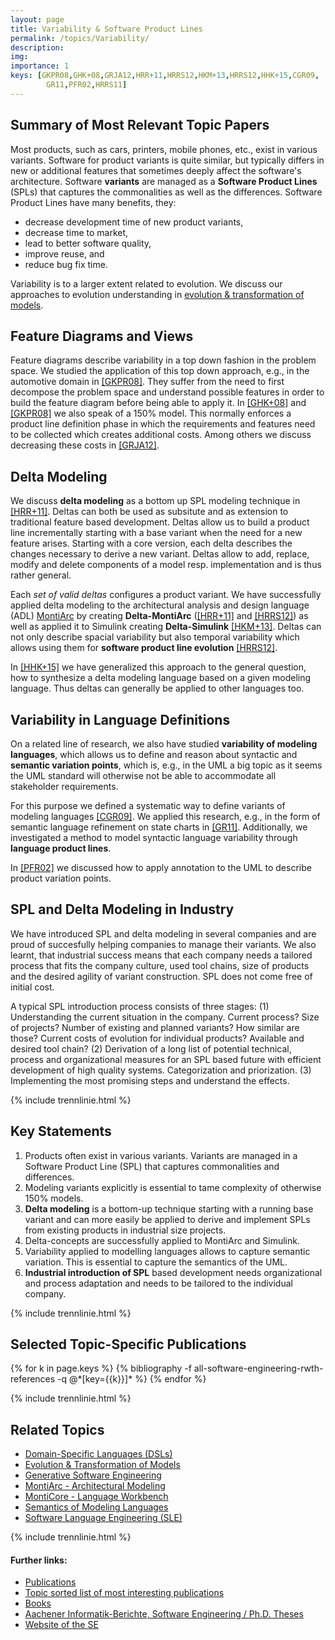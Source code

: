 ```yaml
---
layout: page
title: Variability & Software Product Lines
permalink: /topics/Variability/
description: 
img: 
importance: 1
keys: [GKPR08,GHK+08,GRJA12,HRR+11,HRRS12,HKM+13,HRRS12,HHK+15,CGR09,
        GR11,PFR02,HRRS11]
---
```

## Summary of Most Relevant Topic Papers
Most products, such as cars, printers, mobile phones, etc., exist in various 
variants. Software for product variants is quite similar, but typically differs 
in new or additional features that sometimes deeply affect the software's 
architecture. Software **variants** are managed as a **Software Product Lines** 
(SPLs) that captures the commonalities as well as the differences. Software 
Product Lines have many benefits, they:

- decrease development time of new product variants,
- decrease time to market,
- lead to better software quality,
- improve reuse, and
- reduce bug fix time.

Variability is to a larger extent related to evolution. We discuss our 
approaches to evolution understanding in [evolution & transformation of 
models](/topics/Evolution).

## Feature Diagrams and Views
Feature diagrams describe variability in a top down fashion in the problem 
space. We studied the application of this top down approach, e.g., in the 
automotive domain in 
[[GKPR08]](https://www.se-rwth.de/topics/~/rumpe/publications20042008/Modeling-Variants-of-Automotive-Systems-using-Views.pdf). 
They suffer from the need to first decompose the problem space and understand 
possible features in order to build the feature diagram before being able to 
apply it. In 
[[GHK+08]](https://www.se-rwth.de/~rumpe/publications20042008/Modelling-Automotive-Function-Nets-with-Views-for-Features-Variants-and-Modes.pdf) 
and 
[[GKPR08]](https://www.se-rwth.de/topics/~/rumpe/publications20042008/Modeling-Variants-of-Automotive-Systems-using-Views.pdf) 
we also speak of a 150% model. This normally enforces a product line definition 
phase in which the requirements and features need to be collected which creates 
additional costs. Among others we discuss decreasing these costs in 
[[GRJA12]](https://www.se-rwth.de/publications/High-Level-Requirements-Management-and-Complexity-Costs-in-Automotive-Development-Projects-A-Problem-Statement.pdf).

## Delta Modeling
We discuss **delta modeling** as a bottom up SPL modeling technique in 
[[HRR+11]](https://www.se-rwth.de/publications/Hierarchical-Variability-Modeling-for-Software-Architectures.pdf). 
Deltas can both be used as subsitute and as extension to traditional feature 
based development. Deltas allow us to build a product line incrementally 
starting with a base variant when the need for a new feature arises. Starting 
with a core version, each delta describes the changes necessary to derive a new 
variant. Deltas allow to add, replace, modify and delete components of a model 
resp. implementation and is thus rather general.

Each *set of valid deltas* configures a product variant. We have successfully 
applied delta modeling to the architectural analysis and design language (ADL) 
[MontiArc](/topics/Software-Architecture) by creating **Delta-MontiArc** 
([[HRR+11]](https://www.se-rwth.de/publications/Hierarchical-Variability-Modeling-for-Software-Architectures.pdf) 
and 
[[HRRS12]](https://www.se-rwth.de/publications/Evolving-Delta-oriented-Software-Product-Line-Architectures.pdf)) 
as well as applied it to Simulink creating **Delta-Simulink** 
[[HKM+13]](https://www.se-rwth.de/publications/First-Class-Variability-Modeling-in-Matlab-Simulink.pdf). 
Deltas can not only describe spacial variability but also temporal variability 
which allows using them for **software product line evolution** 
[[HRRS12]](https://www.se-rwth.de/publications/Evolving-Delta-oriented-Software-Product-Line-Architectures.pdf).

In 
[[HHK+15]](https://www.se-rwth.de/publications/Systematic-synthesis-of-delta-modeling-languages.pdf) 
we have generalized this approach to the general question, how to synthesize a 
delta modeling language based on a given modeling language. Thus deltas can 
generally be applied to other languages too.

## Variability in Language Definitions
On a related line of research, we also have studied **variability of modeling 
languages**, which allows us to define and reason about syntactic and **semantic 
variation points**, which is, e.g., in the UML a big topic as it seems the UML 
standard will otherwise not be able to accommodate all stakeholder 
requirements.

For this purpose we defined a systematic way to define variants of modeling 
languages 
[[CGR09]](https://www.se-rwth.de/publications/Variability-within-Modeling-Language-Definitions.pdf). 
We applied this research, e.g., in the form of semantic language refinement on 
state charts in 
[[GR11]](https://www.se-rwth.de/publications/Modeling-Language-Variability.pdf). 
Additionally, we investigated a method to model syntactic language variability 
through **language product lines**.

In 
[[PFR02]](https://www.se-rwth.de/topics/~rumpe/publications/Product-Line-Annotations-with-UML-F.pdf) 
we discussed how to apply annotation to the UML to describe product variation 
points.

## SPL and Delta Modeling in Industry
We have introduced SPL and delta modeling in several companies and are proud of 
succesfully helping companies to manage their variants. We also learnt, that 
industrial success means that each company needs a tailored process that fits 
the company culture, used tool chains, size of products and the desired agility 
of variant construction. SPL does not come free of initial cost.

A typical SPL introduction process consists of three stages: (1) Understanding 
the current situation in the company. Current process? Size of projects? Number 
of existing and planned variants? How similar are those? Current costs of 
evolution for individual products? Available and desired tool chain? (2) 
Derivation of a long list of potential technical, process and organizational 
measures for an SPL based future with efficient development of high quality 
systems. Categorization and priorization. (3) Implementing the most promising 
steps and understand the effects.

{% include trennlinie.html %}

## Key Statements
1. Products often exist in various variants. Variants are managed in a Software 
Product Line (SPL) that captures commonalities and differences.
2. Modeling variants explicitly is essential to tame complexity of otherwise 
150% models.
3. **Delta modeling** is a bottom-up technique starting with a running base 
variant and can more easily be applied to derive and implement SPLs from 
existing products in industrial size projects.
4. Delta-concepts are successfully applied to MontiArc and Simulink.
5. Variability applied to modelling languages allows to capture semantic 
variation. This is essential to capture the semantics of the UML.
6. **Industrial introduction of SPL** based development needs organizational and 
process adaptation and needs to be tailored to the individual company.

{% include trennlinie.html %}

## Selected Topic-Specific Publications

<div class="publications">
  {% for k in page.keys %}
    {% bibliography -f all-software-engineering-rwth-references -q @*[key={{k}}]* %}
  {% endfor %}
</div>

{% include trennlinie.html %}

## Related Topics
- [Domain-Specific Languages (DSLs)](/topics/Domain-Specific-Languages)
- [Evolution & Transformation of Models](/topics/Evolution)
- [Generative Software Engineering](/topics/Generative-SE)
- [MontiArc - Architectural Modeling](/topics/Software-Architecture)
- [MontiCore - Language Workbench](/topics/MontiCore)
- [Semantics of Modeling Languages](/topics/Semantics)
- [Software Language Engineering (SLE)](/topics/Language-Engineering)

{% include trennlinie.html %}

#### Further links:

- [Publications](/publications)
- [Topic sorted list of most interesting publications](/topics)
- [Books](/books)
- [Aachener Informatik-Berichte, Software Engineering / Ph.D. Theses](/phdtheses)
- [Website of the SE](https://www.se-rwth.de)
